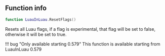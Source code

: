 ## Function info
```lua
function LuauInLuau.ResetFlags()
```

Resets all Luau flags, if a flag is experimental, that flag will be set to false, otherwise it will be set to true.

!!! bug "Only available starting 0.579"
    This function is available starting from LuauInLuau 0.579